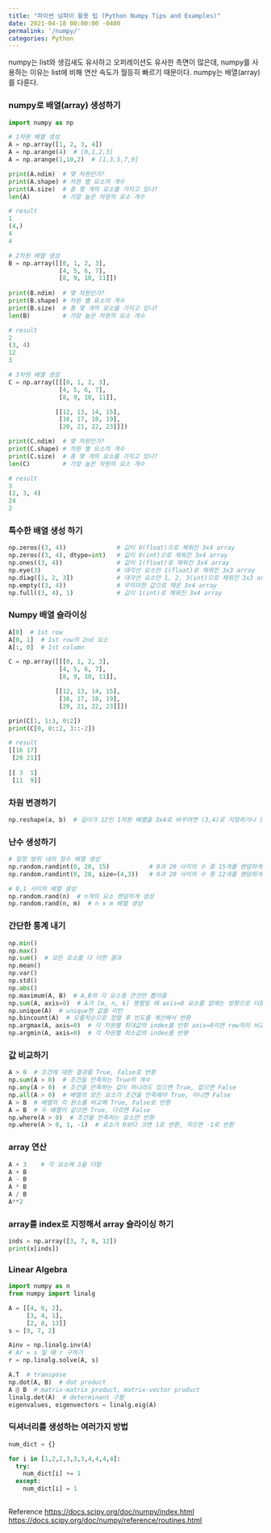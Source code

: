 ```yaml
---
title: "파이썬 넘파이 활용 팁 (Python Numpy Tips and Examples)"
date: 2021-04-18 00:00:00 -0400
permalink: '/numpy/'
categories: Python
---
```


numpy는 list와 생김새도 유사하고 오퍼레이션도 유사한 측면이 많은데, numpy를 사용하는 이유는 list에 비해 연산 속도가 월등히 빠르기 때문이다. numpy는 배열(array)를 다룬다.

### numpy로 배열(array) 생성하기

```python
import numpy as np

# 1차원 배열 생성
A = np.array([1, 2, 3, 4])
A = np.arange(4)  # [0,1,2,3]
A = np.arange(1,10,2)  # [1,3,5,7,9]

print(A.ndim)  # 몇 차원인가?
print(A.shape) # 차원 별 요소의 개수
print(A.size)  # 총 몇 개의 요소를 가지고 있나?
len(A)         # 가장 높은 차원의 요소 개수

# result
1
(4,)
4
4
```

```python
# 2차원 배열 생성
B = np.array([[0, 1, 2, 3],
              [4, 5, 6, 7],
              [8, 9, 10, 11]])
              
print(B.ndim)  # 몇 차원인가?
print(B.shape) # 차원 별 요소의 개수
print(B.size)  # 총 몇 개의 요소를 가지고 있나?
len(B)         # 가장 높은 차원의 요소 개수

# result
2
(3, 4)
12
3
```

```python
# 3차원 배열 생성
C = np.array([[[0, 1, 2, 3],
              [4, 5, 6, 7],
              [8, 9, 10, 11]],

             [[12, 13, 14, 15],
              [16, 17, 18, 19],
              [20, 21, 22, 23]]])

print(C.ndim)  # 몇 차원인가?
print(C.shape) # 차원 별 요소의 개수
print(C.size)  # 총 몇 개의 요소를 가지고 있나?
len(C)         # 가장 높은 차원의 요소 개수

# result
3
(2, 3, 4)
24
2
```

### 특수한 배열 생성 하기

```python
np.zeros((3, 4))              # 값이 0(float)으로 채워진 3x4 array
np.zeros((3, 4), dtype=int)   # 값이 0(int)으로 채워진 3x4 array
np.ones((3, 4))               # 값이 1(float)로 채워진 3x4 array
np.eye(3)                     # 대각선 요소만 1(float)로 채워진 3x3 array
np.diag([1, 2, 3])            # 대각선 요소만 1, 2, 3(int)으로 채워진 3x3 array
np.empty((3, 4))              # 무의미한 값으로 채운 3x4 array
np.full((3, 4), 1)            # 값이 1(int)로 채워진 3x4 array
```

### Numpy 배열 슬라이싱

```python
A[0]  # 1st row
A[0, 1]  # 1st row의 2nd 요소
A[:, 0]  # 1st column

C = np.array([[[0, 1, 2, 3],
              [4, 5, 6, 7],
              [8, 9, 10, 11]],

             [[12, 13, 14, 15],
              [16, 17, 18, 19],
              [20, 21, 22, 23]]])

prin(C[1, 1:3, 0:2])
print(C[0, 0::2, 3::-2])

# result
[[16 17]
 [20 21]]
 
[[ 3  1]
 [11  9]]
```

### 차원 변경하기
```python
np.reshape(a, b)  # 길이가 12인 1차원 배열을 3x4로 바꾸려면 (3,4)로 지정하거나 (3,-1)로 지정
```

### 난수 생성하기

```python
# 일정 범위 내의 정수 배열 생성
np.random.randint(0, 20, 15)           # 0과 20 사이의 수 중 15개를 랜덤하게 생성
np.random.randint(0, 20, size=(4,3))   # 0과 20 사이의 수 중 12개를 랜덤하게 생성해 4x3 배열로

# 0,1 사이의 배열 생성
np.random.rand(n)  # n개의 요소 랜덤하게 생성
np.random.rand(n, m)  # n x m 배열 생성

```

### 간단한 통계 내기

```python
np.min()
np.max()
np.sum()  # 모든 요소를 다 더한 결과
np.mean()
np.var()
np.std()
np.abs()
np.maximum(A, B)  # A,B의 각 요소중 큰것만 뽑아줌
np.sum(A, axis=0)  # A가 [m, n, k] 행렬일 때 axis=0 요소를 없애는 방향으로 더함, 즉, [n, k]가 리턴되도록 더함
np.unique(A)  # unique한 값을 리턴
np.bincount(A)  # 오름차순으로 정렬 후 빈도를 계산해서 반환
np.argmax(A, axis=0)  # 각 차원별 최대값의 index를 반환 axis=0이면 row끼리 비교, axis=1이면 column끼리 
np.argmin(A, axis=0)  # 각 차원별 최소값의 index를 반환
```

### 값 비교하기

```python
A > 0  # 조건에 대한 결과를 True, False로 반환
np.sum(A > 0)  # 조건을 만족하는 True의 개수
np.any(A > 0)  # 조건을 만족하는 값이 하나라도 있으면 True, 없으면 False
np.all(A > 0)  # 배열의 모든 요소가 조건을 만족해야 True, 아니면 False
A > B  # 배열의 각 원소를 비교해 True, False로 반환
A = B  # 두 배열이 같으면 True, 다르면 False
np.where(A > 0)  # 조건을 만족하는 요소만 반환
np.where(A > 0, 1, -1)  # 요소가 0보다 크면 1로 반환, 작으면 -1로 반환
```

### array 연산

```python
A + 3    # 각 요소에 3을 더함
A + B
A - B
A * B
A / B
A**2
```

### array를 index로 지정해서 array 슬라이싱 하기

```python
inds = np.array([3, 7, 8, 12])
print(x[inds])
```

### Linear Algebra

```python
import numpy as n
from numpy import linalg

A = [[4, 6, 2],
     [3, 4, 1],
     [2, 8, 13]]
s = [9, 7, 2]

Ainv = np.linalg.inv(A)
# Ar = s 일 때 r 구하기
r = np.linalg.solve(A, s)

A.T  # transpose
np.dot(A, B)  # dot product
A @ B  # matrix-matrix product, matrix-vector product
linalg.det(A)  # determinant 구함
eigenvalues, eigenvectors = linalg.eig(A)
```

### 딕셔너리를 생성하는 여러가지 방법

```python
num_dict = {}

for i in [1,2,2,3,3,3,4,4,4,4]:
  try:
    num_dict[i] += 1
  except:
    num_dict[i] = 1
  
```

Reference
https://docs.scipy.org/doc/numpy/index.html
https://docs.scipy.org/doc/numpy/reference/routines.html 





